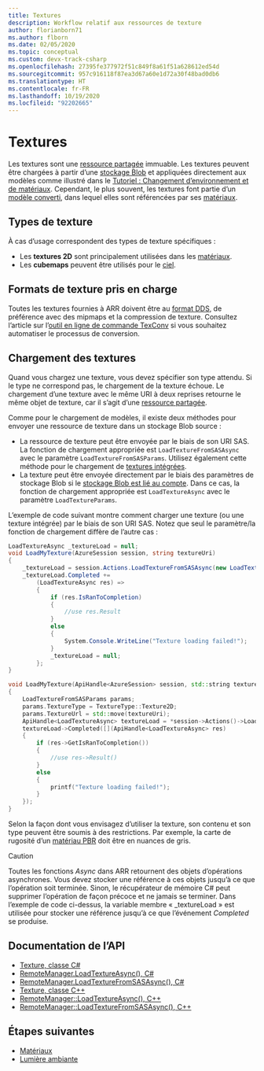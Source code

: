 ```yaml
---
title: Textures
description: Workflow relatif aux ressources de texture
author: florianborn71
ms.author: flborn
ms.date: 02/05/2020
ms.topic: conceptual
ms.custom: devx-track-csharp
ms.openlocfilehash: 27395fe377972f51c849f8a61f51a628612ed54d
ms.sourcegitcommit: 957c916118f87ea3d67a60e1d72a30f48bad0db6
ms.translationtype: HT
ms.contentlocale: fr-FR
ms.lasthandoff: 10/19/2020
ms.locfileid: "92202665"
---
```

# <a name="textures"></a>Textures

Les textures sont une [ressource partagée](../concepts/lifetime.md) immuable. Les textures peuvent être chargées à partir d’une [stockage Blob](../how-tos/conversion/blob-storage.md) et appliquées directement aux modèles comme illustré dans le [Tutoriel : Changement d’environnement et de matériaux](../tutorials/unity/materials-lighting-effects/materials-lighting-effects.md). Cependant, le plus souvent, les textures font partie d’un [modèle converti](../how-tos/conversion/model-conversion.md), dans lequel elles sont référencées par ses [matériaux](materials.md).

## <a name="texture-types"></a>Types de texture

À cas d’usage correspondent des types de texture spécifiques :

* Les **textures 2D** sont principalement utilisées dans les [matériaux](materials.md).
* Les **cubemaps** peuvent être utilisés pour le [ciel](../overview/features/sky.md).

## <a name="supported-texture-formats"></a>Formats de texture pris en charge

Toutes les textures fournies à ARR doivent être au [format DDS](https://en.wikipedia.org/wiki/DirectDraw_Surface), de préférence avec des mipmaps et la compression de texture. Consultez l’article sur l’[outil en ligne de commande TexConv](../resources/tools/tex-conv.md) si vous souhaitez automatiser le processus de conversion.

## <a name="loading-textures"></a>Chargement des textures

Quand vous chargez une texture, vous devez spécifier son type attendu. Si le type ne correspond pas, le chargement de la texture échoue.
Le chargement d’une texture avec le même URI à deux reprises retourne le même objet de texture, car il s’agit d’une [ressource partagée](../concepts/lifetime.md).

Comme pour le chargement de modèles, il existe deux méthodes pour envoyer une ressource de texture dans un stockage Blob source :

* La ressource de texture peut être envoyée par le biais de son URI SAS. La fonction de chargement appropriée est `LoadTextureFromSASAsync` avec le paramètre `LoadTextureFromSASParams`. Utilisez également cette méthode pour le chargement de [textures intégrées](../overview/features/sky.md#built-in-environment-maps).
* La texture peut être envoyée directement par le biais des paramètres de stockage Blob si le [stockage Blob est lié au compte](../how-tos/create-an-account.md#link-storage-accounts). Dans ce cas, la fonction de chargement appropriée est `LoadTextureAsync` avec le paramètre `LoadTextureParams`.

L’exemple de code suivant montre comment charger une texture (ou une texture intégrée) par le biais de son URI SAS. Notez que seul le paramètre/la fonction de chargement diffère de l’autre cas :

```cs
LoadTextureAsync _textureLoad = null;
void LoadMyTexture(AzureSession session, string textureUri)
{
    _textureLoad = session.Actions.LoadTextureFromSASAsync(new LoadTextureFromSASParams(textureUri, TextureType.Texture2D));
    _textureLoad.Completed +=
        (LoadTextureAsync res) =>
        {
            if (res.IsRanToCompletion)
            {
                //use res.Result
            }
            else
            {
                System.Console.WriteLine("Texture loading failed!");
            }
            _textureLoad = null;
        };
}
```

```cpp
void LoadMyTexture(ApiHandle<AzureSession> session, std::string textureUri)
{
    LoadTextureFromSASParams params;
    params.TextureType = TextureType::Texture2D;
    params.TextureUrl = std::move(textureUri);
    ApiHandle<LoadTextureAsync> textureLoad = *session->Actions()->LoadTextureFromSASAsync(params);
    textureLoad->Completed([](ApiHandle<LoadTextureAsync> res)
    {
        if (res->GetIsRanToCompletion())
        {
            //use res->Result()
        }
        else
        {
            printf("Texture loading failed!");
        }
    });
}
```

Selon la façon dont vous envisagez d’utiliser la texture, son contenu et son type peuvent être soumis à des restrictions. Par exemple, la carte de rugosité d’un [matériau PBR](../overview/features/pbr-materials.md) doit être en nuances de gris.

> [!CAUTION]
> Toutes les fonctions *Async* dans ARR retournent des objets d’opérations asynchrones. Vous devez stocker une référence à ces objets jusqu’à ce que l’opération soit terminée. Sinon, le récupérateur de mémoire C# peut supprimer l’opération de façon précoce et ne jamais se terminer. Dans l’exemple de code ci-dessus, la variable membre « _textureLoad » est utilisée pour stocker une référence jusqu’à ce que l’événement *Completed* se produise.

## <a name="api-documentation"></a>Documentation de l’API

* [Texture, classe C#](/dotnet/api/microsoft.azure.remoterendering.texture)
* [RemoteManager.LoadTextureAsync(), C#](/dotnet/api/microsoft.azure.remoterendering.remotemanager.loadtextureasync)
* [RemoteManager.LoadTextureFromSASAsync(), C#](/dotnet/api/microsoft.azure.remoterendering.remotemanager.loadtexturefromsasasync)
* [Texture, classe C++](/cpp/api/remote-rendering/texture)
* [RemoteManager::LoadTextureAsync(), C++](/cpp/api/remote-rendering/remotemanager#loadtextureasync)
* [RemoteManager::LoadTextureFromSASAsync(), C++](/cpp/api/remote-rendering/remotemanager#loadtexturefromsasasync)

## <a name="next-steps"></a>Étapes suivantes

* [Matériaux](materials.md)
* [Lumière ambiante](../overview/features/sky.md)